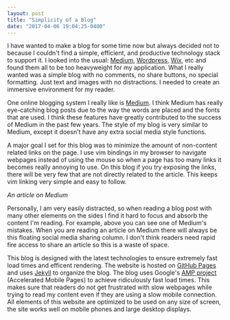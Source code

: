 ```yaml
--- 
layout: post 
title: "Simplicity of a Blog"
date: "2017-04-06 19:04:25-0400"
---
```


I have wanted to make a blog for some time now but always decided not to
because I couldn't find a simple, efficient, and productive technology stack to
support it. I looked into the usual: <a href="http://medium.com/" target="_blank">Medium</a>, <a href="https://wordpress.com/" target="_blank">Wordpress</a>, <a href="http://www.wix.com/" target="_blank">Wix</a>, etc and found them
all to be too heavyweight for my application.  What I really wanted was a
simple blog with no comments, no share buttons, no special formatting.  Just
text and images with no distractions. I needed to create an immersive environment 
for my reader. 

One online blogging system I really like is <a href="http://medium.com/" target="_blank">Medium</a>. I
think Medium has really eye-catching blog posts due to the way the words are
placed and the fonts that are used. I think these features have greatly
contributed to the success of Medium in the past few years. The style of my
blog is very similar to Medium, except it doesn't have any extra social media
style functions.

A major goal I set for this blog was to minimize the amount of non-content
related links on the page. I use vim bindings in my browser to navigate
webpages instead of using the mouse so when a page has too many links it
becomes really annoying to use.  On this blog if you try exposing the links,
there will be very few that are not directly related to the article. This keeps
vim linking very simple and easy to follow.

<amp-img width="1022" height="217" layout="responsive" src="{{ site.baseurl }}/assets/images/medium.png" alt="A Medium blog post"></amp-img> _An article on Medium_

Personally, I am very easily distracted, so when reading a blog post with many
other elements on the sides I find it hard to focus and absorb the content I'm reading.
For example, above you can see one of Medium's mistakes. When you are reading an 
article on Medium there will always be this floating social media sharing column. I don't
think readers need rapid fire access to share an article so this is a waste of space. 

This blog is designed with the latest technologies to ensure extremely fast load times
and efficent rendering. The website is hosted on <a href="https://pages.github.com/" target="_blank">GitHub Pages</a>
and uses <a href="https://jekyllrb.com/" target="_blank">Jekyll</a> to organize the blog. 
The blog uses Google's <a href="https://www.ampproject.org/" target="_blank">AMP project</a> (Accelerated Mobile Pages) to achieve ridiculously fast load times. 
This makes sure that readers do not get frustrated with slow webpages while trying to read my content
even if they are using a slow mobile connection. All elements of this website are optimized to be used
on any size of screen, the site works well on mobile phones and large desktop displays. 










































































































































































































































































































































































































































































































































































































































































































